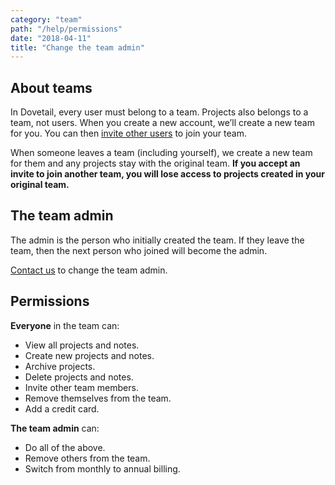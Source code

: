 ```yaml
---
category: "team"
path: "/help/permissions"
date: "2018-04-11"
title: "Change the team admin"
---
```


## About teams

In Dovetail, every user must belong to a team. Projects also belongs to a team, not users. When you create a new account, we’ll create a new team for you. You can then [invite other users](/help/invite) to join your team.

When someone leaves a team (including yourself), we create a new team for them and any projects stay with the original team. **If you accept an invite to join another team, you will lose access to projects created in your original team.**

## The team admin

The admin is the person who initially created the team. If they leave the team, then the next person who joined will become the admin.

[Contact us](mailto:hello@dovetailapp.com) to change the team admin.

## Permissions

**Everyone** in the team can:

* View all projects and notes.
* Create new projects and notes.
* Archive projects.
* Delete projects and notes.
* Invite other team members.
* Remove themselves from the team.
* Add a credit card.

**The team admin** can:

* Do all of the above.
* Remove others from the team.
* Switch from monthly to annual billing.

